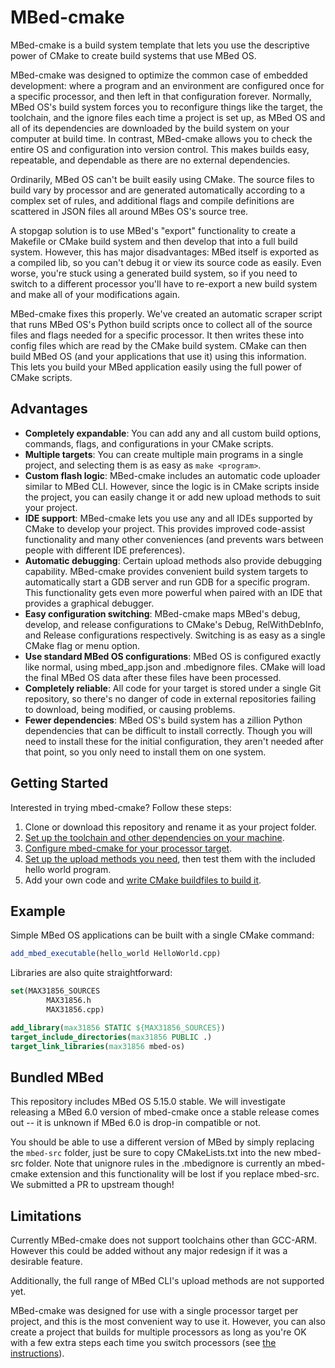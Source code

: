 # MBed-cmake
MBed-cmake is a build system template that lets you use the descriptive power of CMake to create build systems that use MBed OS.  

MBed-cmake was designed to optimize the common case of embedded development: where a program and an environment are configured once for a specific processor, and then left in that configuration forever.  Normally, MBed OS's build system forces you to reconfigure things like the target, the toolchain, and the ignore files each time a project is set up, as MBed OS and all of its dependencies are downloaded by the build system on your computer at build time.  In contrast, MBed-cmake allows you to check the entire OS and configuration into version control.  This makes builds easy, repeatable, and dependable as there are no external dependencies.

Ordinarily, MBed OS can't be built easily using CMake.  The source files to build vary by processor and are generated automatically according to a complex set of rules, and additional flags and compile definitions are scattered in JSON files all around MBes OS's source tree.  

A stopgap solution is to use MBed's "export" functionality to create a Makefile or CMake build system and then develop that into a full build system.  However, this has major disadvantages: MBed itself is exported as a compiled lib, so you can't debug it or view its source code as easily.  Even worse, you're stuck using a generated build system, so if you need to switch to a different processor you'll have to re-export a new build system and make all of your modifications again.

MBed-cmake fixes this properly.  We've created an automatic scraper script that runs MBed OS's Python build scripts once to collect all of the source files and flags needed for a specific processor.  It then writes these into config files which are read by the CMake build system.  CMake can then build MBed OS (and your applications that use it) using this information.  This lets you build your MBed application easily using the full power of CMake scripts.

## Advantages 
- **Completely expandable**: You can add any and all custom build options, commands, flags, and configurations in your CMake scripts.
- **Multiple targets**: You can create multiple main programs in a single project, and selecting them is as easy as `make <program>`.
- **Custom flash logic**: MBed-cmake includes an automatic code uploader similar to MBed CLI.  However, since the logic is in CMake scripts inside the project, you can easily change it or add new upload methods to suit your project.
- **IDE support**: MBed-cmake lets you use any and all IDEs supported by CMake to develop your project.  This provides improved code-assist functionality and many other conveniences (and prevents wars between people with different IDE preferences).
- **Automatic debugging**: Certain upload methods also provide debugging capability.  MBed-cmake provides convenient build system targets to automatically start a GDB server and run GDB for a specific program.  This functionality gets even more powerful when paired with an IDE that provides a graphical debugger.
- **Easy configuration switching**: MBed-cmake maps MBed's debug, develop, and release configurations to CMake's Debug, RelWithDebInfo, and Release configurations respectively.  Switching is as easy as a single CMake flag or menu option.
- **Use standard MBed OS configurations**: MBed OS is configured exactly like normal, using mbed_app.json and .mbedignore files.  CMake will load the final MBed OS data after these files have been processed.
- **Completely reliable**: All code for your target is stored under a single Git repository, so there's no danger of code in external repositories failing to download, being modified, or causing problems.
- **Fewer dependencies**: MBed OS's build system has a zillion Python dependencies that can be difficult to install correctly.  Though you will need to install these for the initial configuration, they aren't needed after that point, so you only need to install them on one system.

## Getting Started
Interested in trying mbed-cmake?  Follow these steps:
1. Clone or download this repository and rename it as your project folder.
2. [Set up the toolchain and other dependencies on your machine](https://github.com/USCRPL/mbed-cmake/wiki/Toolchain-Setup).
3. [Configure mbed-cmake for your processor target](https://github.com/USCRPL/mbed-cmake/wiki/Project-Configuration).
4. [Set up the upload methods you need](https://github.com/USCRPL/mbed-cmake/wiki/Upload-Methods), then test them with the included hello world program.
5. Add your own code and [write CMake buildfiles to build it](https://github.com/USCRPL/mbed-cmake/wiki/CMake-Cookbook).

## Example
Simple MBed OS applications can be built with a single CMake command:
```cmake
add_mbed_executable(hello_world HelloWorld.cpp)
```

Libraries are also quite straightforward:
```cmake
set(MAX31856_SOURCES
        MAX31856.h
        MAX31856.cpp)

add_library(max31856 STATIC ${MAX31856_SOURCES})
target_include_directories(max31856 PUBLIC .)
target_link_libraries(max31856 mbed-os)
```

## Bundled MBed
This repository includes MBed OS 5.15.0 stable.  We will investigate releasing a MBed 6.0 version of mbed-cmake once a stable release comes out -- it is unknown if MBed 6.0 is drop-in compatible or not.

You should be able to use a different version of MBed by simply replacing the `mbed-src` folder, just be sure to copy CMakeLists.txt into the new mbed-src folder.  Note that unignore rules in the .mbedignore is currently an mbed-cmake extension and this functionality will be lost if you replace mbed-src.  We submitted a PR to upstream though!

## Limitations
Currently MBed-cmake does not support toolchains other than GCC-ARM.  However this could be added without any major redesign if it was a desirable feature.

Additionally, the full range of MBed CLI's upload methods are not supported yet.

MBed-cmake was designed for use with a single processor target per project, and this is the most convenient way to use it.  However, you can also create a project that builds for multiple processors as long as you're OK with a few extra steps each time you switch processors (see [the instructions](https://github.com/USCRPL/mbed-cmake/wiki/Project-Configuration)).
